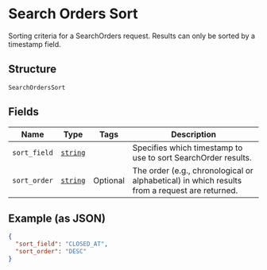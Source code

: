 
# Search Orders Sort

Sorting criteria for a SearchOrders request. Results can only be sorted
by a timestamp field.

## Structure

`SearchOrdersSort`

## Fields

| Name | Type | Tags | Description |
|  --- | --- | --- | --- |
| `sort_field` | [`string`](/doc/models/search-orders-sort-field.md) |  | Specifies which timestamp to use to sort SearchOrder results. |
| `sort_order` | [`string`](/doc/models/sort-order.md) | Optional | The order (e.g., chronological or alphabetical) in which results from a request are returned. |

## Example (as JSON)

```json
{
  "sort_field": "CLOSED_AT",
  "sort_order": "DESC"
}
```

